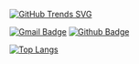 [![GitHub Trends SVG](https://api.githubtrends.io/user/svg/avgupta456/langs)](https://githubtrends.io)

[![Gmail Badge](https://img.shields.io/badge/-perragnar@gmail.com-c14438?style=flat&logo=Gmail&logoColor=white&link=mailto:perragnar@gmail.com)](mailto:perragnar@gmail.com) [![Github Badge](https://img.shields.io/badge/-perragnar-grey?style=flat&logo=github&logoColor=white&link=https://github.com/perragnar/)](https://www.github.com/perragnar/)

<!--[![Github stats](https://github-readme-stats.vercel.app/api?username=perragnar&show_icons=true&include_all_commits=true)](https://github.com/anuraghazra/github-readme-stats)-->
[![Top Langs](https://github-readme-stats.vercel.app/api/top-langs/?username=perragnar&layout=compact)](https://github.com/anuraghazra/github-readme-stats)
